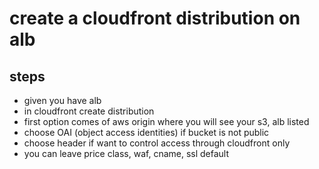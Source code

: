 # create a cloudfront distribution on alb

## steps
- given you have alb 
- in cloudfront create distribution 
- first option comes of aws origin where you will see your s3, alb listed
- choose OAI (object access identities) if bucket is not public
- choose header if want to control access through cloudfront only
- you can leave price class, waf, cname, ssl default